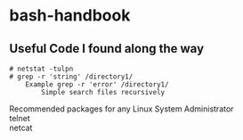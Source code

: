 # bash-handbook
## Useful Code I found along the way
    # netstat -tulpn
    # grep -r 'string' /directory1/
        Example grep -r 'error' /directory1/
            Simple search files recursively


Recommended packages for any Linux System Administrator   
telnet   
netcat   
